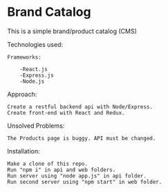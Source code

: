 # Brand Catalog

This is a simple brand/product catalog (CMS)

Technologies used:
    
    Frameworks:

        -React.js
        -Express.js
        -Node.js

Approach:

    Create a restful backend api with Node/Express.
    Create front-end with React and Redux.

Unsolved Problems:

    The Products page is buggy. API must be changed. 

Installation:

    Make a clone of this repo.
    Run "npm i" in api and web folders.
    Run server using "node app.js" in api folder.
    Run second server using "npm start" in web folder.
